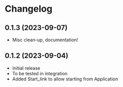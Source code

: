 # Changelog

## 0.1.3 (2023-09-07)

* Misc clean-up, documentation!


## 0.1.2 (2023-09-04)

* Initial release
* To be tested in integration
* Added Start_link to allow starting from Application

